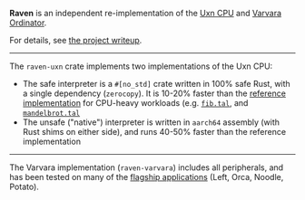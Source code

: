 **Raven** is an independent re-implementation of the
[Uxn CPU](https://wiki.xxiivv.com/site/uxn.html)
and
[Varvara Ordinator](https://wiki.xxiivv.com/site/varvara.html).

For details, see [the project writeup](https://mattkeeter.com/projects/raven).

--------------------------------------------------------------------------------

The `raven-uxn` crate implements two implementations of the Uxn CPU:

- The safe interpreter is a `#[no_std]` crate written in 100% safe Rust, with a
  single dependency (`zerocopy`).  It is 10-20% faster than
  the [reference implementation](https://git.sr.ht/~rabbits/uxn/tree/main/item/src)
  for CPU-heavy workloads (e.g.
  [`fib.tal`](https://git.sr.ht/~rabbits/uxn/tree/main/item/projects/examples/exercises/fib.tal),
  and
  [`mandelbrot.tal`](https://git.sr.ht/~rabbits/uxn/tree/main/item/projects/examples/demos/mandelbrot.tal)
- The unsafe ("native") interpreter is written in `aarch64` assembly (with Rust
  shims on either side), and runs 40-50% faster than the reference
  implementation

--------------------------------------------------------------------------------

The Varvara implementation (`raven-varvara`) includes all peripherals, and has
been tested on many of the
[flagship applications](https://wiki.xxiivv.com/site/roms.html)
(Left, Orca, Noodle, Potato).

